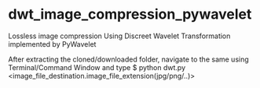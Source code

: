# dwt_image_compression_pywavelet
Lossless image compression Using Discreet Wavelet Transformation implemented by PyWavelet

After extracting the cloned/downloaded folder, navigate to the same using Terminal/Command Window and type
$ python dwt.py <image_file_destination.image_file_extension(jpg/png/..)>
